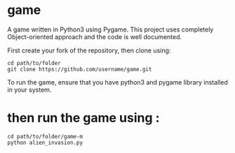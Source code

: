 # game

A game written in Python3 using Pygame. This project uses completely Object-oriented approach and the code is well documented. 

First create your fork of the repository, then clone using:

```
cd path/to/folder                   
git clone https://github.com/username/game.git
```

To run the game, ensure that you have python3 and pygame library installed in your system.

# then run the game using :

```
cd path/to/folder/game-m
python alien_invasion.py                                           
```


